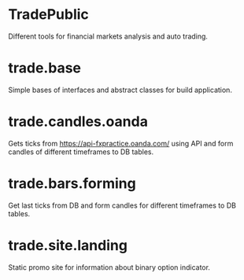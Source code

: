 # TradePublic
Different tools for financial markets analysis and auto trading.

# trade.base
Simple bases of interfaces and abstract classes for build application.

# trade.candles.oanda
Gets ticks from https://api-fxpractice.oanda.com/ using API and form candles of different timeframes to DB tables.

# trade.bars.forming
Get last ticks from DB and form candles for different timeframes to DB tables.

# trade.site.landing
Static promo site for information about binary option indicator.